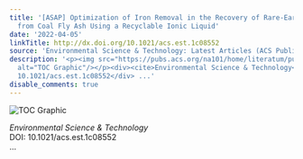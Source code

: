 ```yaml
---
title: '[ASAP] Optimization of Iron Removal in the Recovery of Rare-Earth Elements
  from Coal Fly Ash Using a Recyclable Ionic Liquid'
date: '2022-04-05'
linkTitle: http://dx.doi.org/10.1021/acs.est.1c08552
source: 'Environmental Science & Technology: Latest Articles (ACS Publications)'
description: '<p><img src="https://pubs.acs.org/na101/home/literatum/publisher/achs/journals/content/esthag/0/esthag.ahead-of-print/acs.est.1c08552/20220405/images/medium/es1c08552_0007.gif"
  alt="TOC Graphic"/></p><div><cite>Environmental Science & Technology</cite></div><div>DOI:
  10.1021/acs.est.1c08552</div> ...'
disable_comments: true
---
```

<p><img src="https://pubs.acs.org/na101/home/literatum/publisher/achs/journals/content/esthag/0/esthag.ahead-of-print/acs.est.1c08552/20220405/images/medium/es1c08552_0007.gif" alt="TOC Graphic"/></p><div><cite>Environmental Science & Technology</cite></div><div>DOI: 10.1021/acs.est.1c08552</div> ...